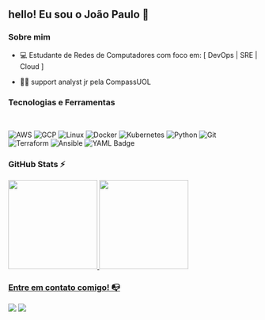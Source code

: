 ## hello! Eu sou o João Paulo 👋

### Sobre mim

* 💻 Estudante  de Redes de Computadores com foco em: [ DevOps | SRE | Cloud ]

* 👩‍💻 support analyst jr pela CompassUOL

### Tecnologias e Ferramentas
<div style="display: inline_block"><br>
  
  ![AWS](https://img.shields.io/badge/AWS-%23FF9900.svg?style=for-the-badge&logo=amazon-aws&logoColor=white)
  ![GCP](https://img.shields.io/badge/Google_Cloud-4285F4?style=for-the-badge&logo=google-cloud&logoColor=white)
  ![Linux](https://img.shields.io/badge/Linux-FCC624?style=for-the-badge&logo=linux&logoColor=black)
  ![Docker](https://img.shields.io/badge/docker-%230db7ed.svg?style=for-the-badge&logo=docker&logoColor=white)
  ![Kubernetes](https://img.shields.io/badge/kubernetes-%23326ce5.svg?style=for-the-badge&logo=kubernetes&logoColor=white)
  ![Python](https://img.shields.io/badge/python-3670A0?style=for-the-badge&logo=python&logoColor=ffdd54)
  ![Git](https://img.shields.io/badge/git-%23F05033.svg?style=for-the-badge&logo=git&logoColor=black)
  ![Terraform](https://img.shields.io/badge/terraform-%235835CC.svg?style=for-the-badge&logo=terraform&logoColor=white)
  ![Ansible](https://img.shields.io/badge/ansible-%231A1918.svg?style=for-the-badge&logo=ansible&logoColor=white)
  ![YAML Badge](https://img.shields.io/badge/YAML-CB171E?logo=yaml&logoColor=fff&style=for-the-badge)
</div>

### GitHub Stats ⚡
<div>
<a href="https://github.com/jotacloud">
<img height="180em" src="https://github-readme-stats.vercel.app/api/top-langs/?username=jotacloud&layout=compact&langs_count=7&theme=dark"/>
<img height="180em" src="https://github-readme-stats.vercel.app/api?username=jotacloud&show_icons=true&theme=dark&include_all_commits=true&count_private=true"/>
</div>

### Entre em contato comigo! 📭
<div>
<a href="https://instagram.com/seu-usuário-aqui" target="_blank"><img src="https://img.shields.io/badge/-Instagram-%23E4405F?style=for-the-badge&logo=instagram&logoColor=white" target="_blank"></a>
<a href="https://www.linkedin.com/in/seu-usuário-aqui" target="_blank"><img src="https://img.shields.io/badge/-LinkedIn-%230077B5?style=for-the-badge&logo=linkedin&logoColor=white" target="_blank"></a>   
</div>
